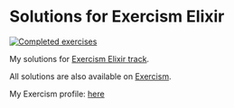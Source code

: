 # Solutions for Exercism Elixir

[![Completed exercises](https://img.shields.io/badge/Completed%20exercises-157%2F157%20(December%202022)-informational)](https://exercism.org/profiles/aifrak/solutions)

My solutions for [Exercism Elixir track](https://exercism.io/tracks/elixir).

All solutions are also available on [Exercism](https://exercism.org/profiles/aifrak/solutions).

My Exercism profile: [here](https://exercism.org/profiles/aifrak)
